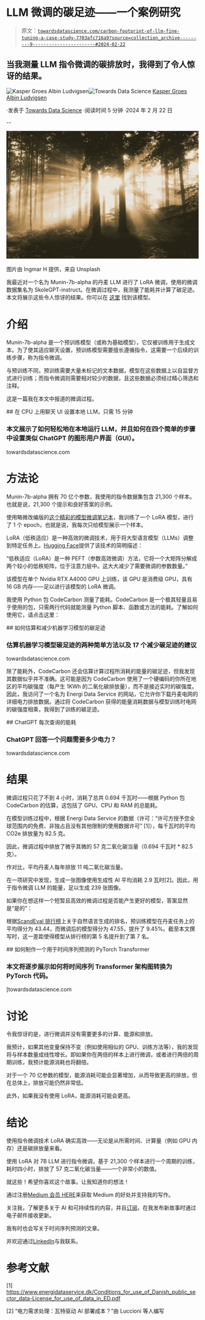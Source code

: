 # LLM 微调的碳足迹——一个案例研究

> 原文：[`towardsdatascience.com/carbon-footprint-of-llm-fine-tuning-a-case-study-7703afc716a9?source=collection_archive---------9-----------------------#2024-02-22`](https://towardsdatascience.com/carbon-footprint-of-llm-fine-tuning-a-case-study-7703afc716a9?source=collection_archive---------9-----------------------#2024-02-22)

## 当我测量 LLM 指令微调的碳排放时，我得到了令人惊讶的结果。

[](https://kaspergroesludvigsen.medium.com/?source=post_page---byline--7703afc716a9--------------------------------)![Kasper Groes Albin Ludvigsen](https://kaspergroesludvigsen.medium.com/?source=post_page---byline--7703afc716a9--------------------------------)[](https://towardsdatascience.com/?source=post_page---byline--7703afc716a9--------------------------------)![Towards Data Science](https://towardsdatascience.com/?source=post_page---byline--7703afc716a9--------------------------------) [Kasper Groes Albin Ludvigsen](https://kaspergroesludvigsen.medium.com/?source=post_page---byline--7703afc716a9--------------------------------)

·发表于 [Towards Data Science](https://towardsdatascience.com/?source=post_page---byline--7703afc716a9--------------------------------) ·阅读时间 5 分钟 ·2024 年 2 月 22 日

--

![](img/26870185100a8cc707bee2bfab3c8e98.png)

图片由 Ingmar H 提供，来自 Unsplash

我最近对一个名为 Munin-7b-alpha 的丹麦 LLM 进行了 LoRA 微调，使用的微调数据集名为 SkoleGPT-instruct。在微调过程中，我测量了能耗并计算了碳足迹。本文将展示这些令人惊讶的结果。你可以在 [这里](https://huggingface.co/ThatsGroes/munin-SkoleGPTOpenOrca-7b-16bit) 找到该模型。

# 介绍

Munin-7b-alpha 是一个预训练模型（或称为基础模型），它仅被训练用于生成文本。为了使其适应聊天设置，预训练模型需要擅长遵循指令，这需要一个后续的训练步骤，称为指令微调。

与预训练不同，预训练需要大量未标记的文本数据，模型在这些数据上以自监督方式进行训练；而指令微调则需要相对较少的数据，且这些数据必须经过精心筛选和注释。

这是一篇我在本文中报道的微调过程。

[](/set-up-a-local-llm-on-cpu-with-chat-ui-in-15-minutes-4cdc741408df?source=post_page-----7703afc716a9--------------------------------) ## 在 CPU 上用聊天 UI 设置本地 LLM，只需 15 分钟

### 本文展示了如何轻松地在本地运行 LLM，并且如何在四个简单的步骤中设置类似 ChatGPT 的图形用户界面（GUI）。

towardsdatascience.com

# 方法论

Munin-7b-alpha 拥有 70 亿个参数，我使用的指令数据集包含 21,300 个样本。也就是说，21,300 个提示和良好答案的示例。

使用略微改编版的[这个精彩的模型微调笔记本](https://github.com/alexandrainst/d3a-llm-workshop)，我训练了一个 LoRA 模型，进行了 1 个 epoch，也就是说，我每次只给模型展示一个样本。

LoRA（低秩适应）是一种高效的微调技术，用于将大型语言模型（LLMs）调整到特定任务上。[Hugging Face](https://huggingface.co/docs/peft/en/package_reference/lora)提供了该技术的简明描述：

“低秩适应（LoRA）是一种 PEFT（参数高效微调）方法，它将一个大矩阵分解成两个较小的低秩矩阵，位于注意力层中。这大大减少了需要微调的参数数量。”

该模型在单个 Nvidia RTX A4000 GPU 上训练，该 GPU 是消费级 GPU，具有 16 GB 内存——足以进行该模型的 LoRA 微调。

我使用 Python 包 CodeCarbon 测量了能耗。CodeCarbon 是一个极其轻量且易于使用的包，只需两行代码就能测量 Python 脚本、函数或方法的能耗。了解如何使用它，请点击这里：

[](/how-to-estimate-and-reduce-the-carbon-footprint-of-machine-learning-models-49f24510880?source=post_page-----7703afc716a9--------------------------------) ## 如何估算和减少机器学习模型的碳足迹

### 估算机器学习模型碳足迹的两种简单方法以及 17 个减少碳足迹的建议

towardsdatascience.com

除了能耗外，CodeCarbon 还会估算计算过程所消耗的能量的碳足迹，但我发现其数据似乎并不准确。这可能是因为 CodeCarbon 使用了一个硬编码的你所在地区的平均碳强度（每产生 1KWh 的二氧化碳排放量），而不是接近实时的碳强度。因此，我访问了一个名为 Energi Data Service 的网站，它允许你下载丹麦电网的详细电力排放数据。通过将 CodeCarbon 获得的能量消耗数据与模型训练时电网的碳强度相乘，我得到了训练的碳足迹。

[](/chatgpts-energy-use-per-query-9383b8654487?source=post_page-----7703afc716a9--------------------------------) ## ChatGPT 每次查询的能耗

### ChatGPT 回答一个问题需要多少电力？

towardsdatascience.com

# 结果

微调过程只花了不到 4 小时，消耗了总共 0.694 千瓦时——根据 Python 包 CodeCarbon 的估算，这包括了 GPU、CPU 和 RAM 的总能耗。

在模型训练过程中，根据 Energi Data Service 的数据（许可：“许可方授予您全球范围内的免费、非独占且没有其他限制的使用数据许可” [1]），每千瓦时的平均 CO2e 排放量为 82.5 克。

因此，微调过程中排放了微乎其微的 57 克二氧化碳当量（0.694 千瓦时 * 82.5 克）。

作对比，平均丹麦人每年排放 11 吨二氧化碳当量。

在一项研究中发现，生成一张图像使用生成性 AI 平均消耗 2.9 瓦时[2]。因此，用于指令微调 LLM 的能量，足以生成 239 张图像。

如果你在想这样一个短暂且高效的微调过程是否能产生更好的模型，答案显然是“是的”：

根据[ScandEval 排行榜](https://scandeval.com/mainland-scandinavian-nlg/)上关于自然语言生成的排名，预训练模型在丹麦任务上的平均得分为 43.44，而微调后的模型得分为 47.55，提升了 9.45%。截至本文撰写时，这一差距使得模型从排行榜的第 5 名提升到了第 7 名。

[](/how-to-make-a-pytorch-transformer-for-time-series-forecasting-69e073d4061e?source=post_page-----7703afc716a9--------------------------------) ## 如何制作一个用于时间序列预测的 PyTorch Transformer

### 本文将逐步展示如何将时间序列 Transformer 架构图转换为 PyTorch 代码。

[towardsdatascience.com

# 讨论

令我惊讶的是，进行微调并没有需要更多的计算、能源和排放。

我预计，如果其他变量保持不变（例如使用相似的 GPU、训练方法等），我的发现将与样本数量成线性增长。即如果你在两倍的样本上进行微调，或者进行两倍的周期训练，我预计能源消耗也将翻倍。

对于一个 70 亿参数的模型，能源消耗可能会显著增加，从而导致更高的排放，但在总体上，排放可能仍然非常低。

此外，如果我没有使用 LoRA，能源消耗可能会更高。

# 结论

使用指令微调技术 LoRA 确实高效——无论是从所需时间、计算量（例如 GPU 内存）还是碳排放量来看。

使用 LoRA 对 7B LLM 进行指令微调，基于 21,300 个样本进行一个周期的训练，耗时四小时，排放了 57 克二氧化碳当量——一个非常小的数值。

就这些！希望你喜欢这个故事。让我知道你的想法！

通过注册[Medium 会员 HERE](https://kaspergroesludvigsen.medium.com/membership)来获取 Medium 的好处并支持我的写作。

关注我，了解更多关于 AI 和可持续性的内容，并且[订阅](https://kaspergroesludvigsen.medium.com/subscribe)，在我发布新故事时通过电子邮件接收更新。

我有时也会写关于时间序列预测的文章。

并欢迎通过[LinkedIn](https://www.linkedin.com/in/kaspergroesludvigsen)与我联系。

# 参考文献

[1] https://www.energidataservice.dk/Conditions_for_use_of_Danish_public_sector_data-License_for_use_of_data_in_ED.pdf

[2] “电力需求处理：瓦特驱动 AI 部署成本？”由 Luccioni 等人编写
